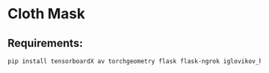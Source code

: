 # Cloth Mask
## Requirements:
```bash
pip install tensorboardX av torchgeometry flask flask-ngrok iglovikov_helper_functions cloths_segmentation albumentations
```
